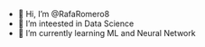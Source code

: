 - 👋 Hi, I’m @RafaRomero8
- 👀 I’m inteested in Data Science
- 🌱 I’m currently learning ML and Neural Network


